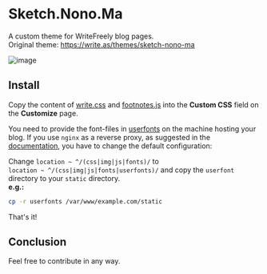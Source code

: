 # Sketch.Nono.Ma  

A custom theme for WriteFreely blog pages.  
Original theme: https://write.as/themes/sketch-nono-ma

![image](https://user-images.githubusercontent.com/15841958/221345705-dd1ec2a0-62dd-47e5-9efe-d2f73e85d687.png)

## Install

Copy the content of [write.css](write.css) and [footnotes.js](footnotes.js) into the **Custom CSS** field on the **Customize** page.  

You need to provide the font-files in [userfonts](userfonts) on the machine hosting your blog.
If you use `nginx` as a reverse proxy, as suggested in the [documentation](https://writefreely.org/start), you have to change the default configuration:

Change `location ~ ^/(css|img|js|fonts)/` to  
`location ~ ^/(css|img|js|fonts|userfonts)/` and copy the `userfont` directory to your `static` directory.  
**e.g.:**
~~~bash
cp -r userfonts /var/www/example.com/static
~~~

That's it!

## Conclusion

Feel free to contribute in any way.
